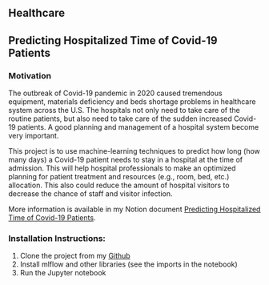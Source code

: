 ## Healthcare 
## Predicting Hospitalized Time of Covid-19 Patients

### Motivation
The outbreak of Covid-19 pandemic in 2020 caused tremendous equipment, materials deficiency and beds shortage problems in healthcare system across the U.S. The hospitals not only need to take care of the routine patients, but also need to take care of the sudden increased Covid-19 patients. A good planning and management of a hospital system become very important. 

This project is to use machine-learning techniques to predict how long (how many days) a Covid-19 patient needs to stay in a hospital at the time of admission. This will help hospital professionals to make an optimized planning for patient treatment and resources (e.g., room, bed, etc.) allocation. This also could reduce the amount of hospital visitors to decrease the chance of staff and visitor infection.

More information is available in my Notion document [Predicting Hospitalized Time of Covid-19 Patients]().

### Installation Instructions:
1. Clone the project from my [Github](https://github.com/parthamehta123/Predicting-Length-OfStay-Of-Patient-In-a-Hospital)
2. Install mlflow and other libraries (see the imports in the notebook)
3. Run the Jupyter notebook